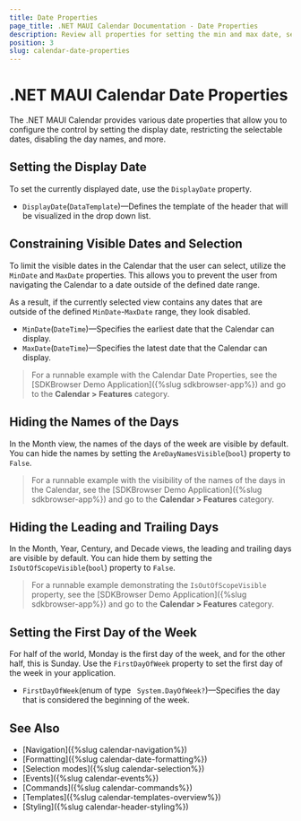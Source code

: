 ```yaml
---
title: Date Properties
page_title: .NET MAUI Calendar Documentation - Date Properties
description: Review all properties for setting the min and max date, selected date, and display date of the Telerik Calendar for .NET MAUI control.
position: 3
slug: calendar-date-properties
---
```


# .NET MAUI Calendar Date Properties

The .NET MAUI Calendar provides various date properties that allow you to configure the control by setting the display date, restricting the selectable dates, disabling the day names, and more.

## Setting the Display Date

To set the currently displayed date, use the `DisplayDate` property.

* `DisplayDate`(`DataTemplate`)&mdash;Defines the template of the header that will be visualized in the drop down list.

## Constraining Visible Dates and Selection

To limit the visible dates in the Calendar that the user can select, utilize the `MinDate` and `MaxDate` properties. This allows you to prevent the user from navigating the Calendar to a date outside of the defined date range.

As a result, if the currently selected view contains any dates that are outside of the defined `MinDate`-`MaxDate` range, they look disabled.

* `MinDate`(`DateTime`)&mdash;Specifies the earliest date that the Calendar can display.
* `MaxDate`(`DateTime`)&mdash;Specifies the latest date that the Calendar can display.

<snippet id='calendar-date-properties'/>

> For a runnable example with the Calendar Date Properties, see the [SDKBrowser Demo Application]({%slug sdkbrowser-app%}) and go to the **Calendar > Features** category.

## Hiding the Names of the Days

In the Month view, the names of the days of the week are visible by default. You can hide the names by setting the `AreDayNamesVisible`(`bool`) property to `False`.

<snippet id='calendar-daynames-visibility'/>

> For a runnable example with the visibility of the names of the days in the Calendar, see the [SDKBrowser Demo Application]({%slug sdkbrowser-app%}) and go to the **Calendar > Features** category.

## Hiding the Leading and Trailing Days

In the Month, Year, Century, and Decade views, the leading and trailing days are visible by default. You can hide them by setting the `IsOutOfScopeVisible`(`bool`) property to `False`.

<snippet id='calendar-outofscope-visibility'/>

> For a runnable example demonstrating the `IsOutOfScopeVisible` property, see the [SDKBrowser Demo Application]({%slug sdkbrowser-app%}) and go to the **Calendar > Features** category.

## Setting the First Day of the Week

For half of the world, Monday is the first day of the week, and for the other half, this is Sunday. Use the `FirstDayOfWeek` property to set the first day of the week in your application.

 * `FirstDayOfWeek`(enum of type ` System.DayOfWeek?`)&mdash;Specifies the day that is considered the beginning of the week.

<snippet id='calendar-culture'/>


## See Also

- [Navigation]({%slug calendar-navigation%})
- [Formatting]({%slug calendar-date-formatting%})
- [Selection modes]({%slug calendar-selection%}) 
- [Events]({%slug calendar-events%})
- [Commands]({%slug calendar-commands%})
- [Templates]({%slug calendar-templates-overview%})
- [Styling]({%slug calendar-header-styling%})
